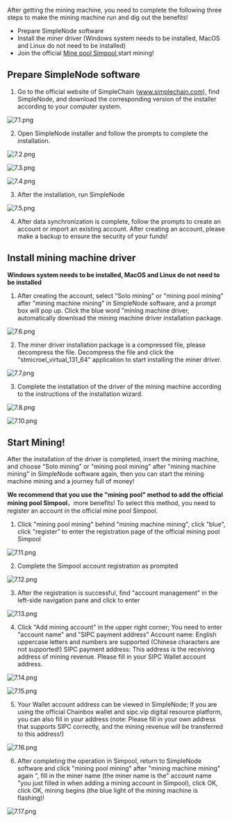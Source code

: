 After getting the mining machine, you need to complete the following three steps to make the mining machine run and dig out the benefits!

- Prepare SimpleNode software
- Install the miner driver (Windows system needs to be installed, MacOS and Linux do not need to be installed)
- Join the official [Mine pool Simpool](https://simpool.sipc.vip),start mining!

## Prepare SimpleNode software

1. Go to the official website of SimpleChain (www.simplechain.com), find SimpleNode, and download the corresponding version of the installer according to your computer system.

![7.1.png](https://i.loli.net/2020/05/07/4QetymuJ3oNRGrc.png)

2. Open SimpleNode installer and follow the prompts to complete the installation.

![7.2.png](https://i.loli.net/2020/05/07/8nXRDTQSgcz1Gdu.png)

![7.3.png](https://i.loli.net/2020/05/07/n7UPtIvEyApi6wr.png)

![7.4.png](https://i.loli.net/2020/05/07/bxOR8uNdm6CKtMX.png)

3. After the installation, run SimpleNode

![7.5.png](https://i.loli.net/2020/05/07/7I9ZVBuvWe3H8bY.png)

4. After data synchronization is complete, follow the prompts to create an account or import an existing account. After creating an account, please make a backup to ensure the security of your funds!

## Install mining machine driver

**Windows system needs to be installed, MacOS and Linux do not need to be installed**

1. After creating the account, select "Solo mining" or "mining pool mining" after "mining machine mining" in SimpleNode software, and a prompt box will pop up. Click the blue word "mining machine driver, automatically download the mining machine driver installation package.

![7.6.png](https://i.loli.net/2020/05/07/Qa5DJy8O4WbTMZK.png)

2. The miner driver installation package is a compressed file, please decompress the file. Decompress the file and click the "stmicroel_virtual_131_64" application to start installing the miner driver.

![7.7.png](https://i.loli.net/2020/05/07/UPF3A7tSoXduq5c.png)

3. Complete the installation of the driver of the mining machine according to the instructions of the installation wizard.

![7.8.png](https://i.loli.net/2020/05/07/dHWlUOakVusIS1A.png)

![7.10.png](https://i.loli.net/2020/05/07/YaqL4f56FoKiZrX.png)

## Start Mining!

After the installation of the driver is completed, insert the mining machine, and choose "Solo mining" or "mining pool mining" after "mining machine mining" in SimpleNode software again, then you can start the mining machine mining and a journey full of money!

**We recommend that you use the "mining pool" method to add the official mining pool Simpool**，more benefits! To select this method, you need to register an account in the official mine pool Simpool.

1. Click "mining pool mining" behind "mining machine mining", click "blue", click "register" to enter the registration page of the official mining pool Simpool

![7.11.png](https://i.loli.net/2020/05/07/w4VoHmzpABlsvJ3.png)

2. Complete the Simpool account registration as prompted

![7.12.png](https://i.loli.net/2020/05/07/EqcdHWhTF3xVwtL.png)

3. After the registration is successful, find "account management" in the left-side navigation pane and click to enter

![7.13.png](https://i.loli.net/2020/05/07/b96GIHtQYgOcahC.png)

4. Click "Add mining account" in the upper right corner; You need to enter "account name" and "SIPC payment address"
   Account name: English uppercase letters and numbers are supported (Chinese characters are not supported!)
   SIPC payment address: This address is the receiving address of mining revenue. Please fill in your SIPC Wallet account address.

  ![7.14.png](https://i.loli.net/2020/05/07/AcFJUp942Tm8dkN.png)

  ![7.15.png](https://i.loli.net/2020/05/07/UbqBMPHOugZc6L8.png)

5. Your Wallet account address can be viewed in SimpleNode; If you are using the official Chainbox wallet and sipc.vip digital resource platform, you can also fill in your address (note: Please fill in your own address that supports SIPC correctly, and the mining revenue will be transferred to this address!)

![7.16.png](https://i.loli.net/2020/05/07/ki9Plv5fuCtZGSo.png)

6. After completing the operation in Simpool, return to SimpleNode software and click "mining pool mining" after "mining machine mining" again ", fill in the miner name (the miner name is the" account name "you just filled in when adding a mining account in Simpool), click OK, click OK, mining begins (the blue light of the mining machine is flashing)!

![7.17.png](https://i.loli.net/2020/05/07/Zqn1dl5PWVhrcRo.png)
